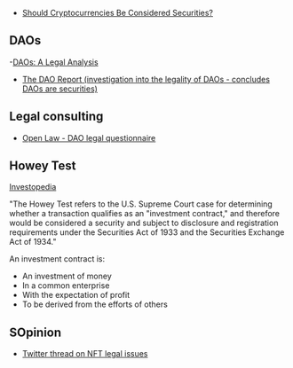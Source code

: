 - [Should Cryptocurrencies Be Considered Securities?](https://sinakian.medium.com/should-cryptocurrencies-be-considered-securities-6ca02ab0e8a6)

## DAOs

-[DAOs: A Legal Analysis](https://www.jdsupra.com/legalnews/daos-a-legal-analysis-6177928/)

- [The DAO Report (investigation into the legality of DAOs - concludes DAOs are securities)](https://www.sec.gov/litigation/investreport/34-81207.pdf)

## Legal consulting

- [Open Law - DAO legal questionnaire](https://lib.openlaw.io/web/default/template/DAO%20Questionnaire)

## Howey Test

[Investopedia](https://www.investopedia.com/terms/h/howey-test.asp)

"The Howey Test refers to the U.S. Supreme Court case for determining whether a transaction qualifies as an "investment contract," and therefore would be considered a security and subject to disclosure and registration requirements under the Securities Act of 1933 and the Securities Exchange Act of 1934."

An investment contract is:

- An investment of money
- In a common enterprise
- With the expectation of profit
- To be derived from the efforts of others

## SOpinion

- [Twitter thread on NFT legal issues](https://twitter.com/punk_2070/status/1450324610935820288?s=12)

